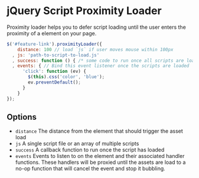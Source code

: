 jQuery Script Proximity Loader
===

Proximity loader helps you to defer script loading until the user enters the
proximity of a element on your page.

```javascript
$('#feature-link').proximityLoader({
    distance: 100 // load `js` if user moves mouse within 100px
  , js: 'path-to-script-to-load.js'
  , success: function () { /* some code to run once all scripts are loaded */ }
  , events: { // Bind this event listener once the scripts are loaded
      'click': function (ev) {
        $(this).css('color', 'blue');
        ev.preventDefault();
      }
    }
});
```

Options
---
* `distance` The distance from the element that should trigger the asset load
* `js` A single script file or an array of multiple scripts
* `success` A callback function to run once the script has loaded
* `events` Events to listen to on the element and their associated handler
    functions. These handlers will be proxied until the assets are load to a
    no-op function that will cancel the event and stop it bubbling.
